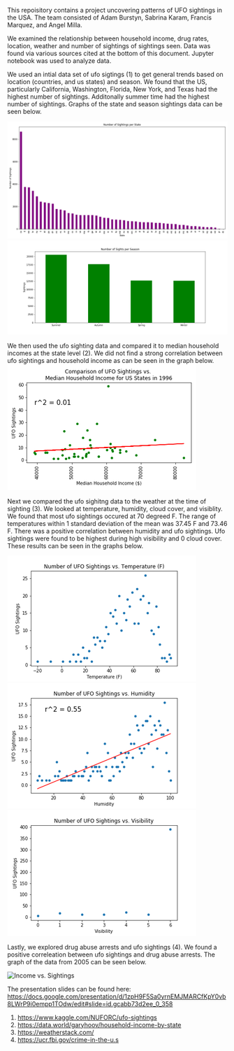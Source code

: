 This repoisitory contains a project uncovering patterns of UFO sightings in the USA. The team consisted of Adam Burstyn, Sabrina Karam, Francis Marquez, and Angel Milla.

We examined the relationship between household income, drug rates, location, weather and number of sightings of sightings seen. Data was found via various sources cited at the bottom of this document. Jupyter notebook was used to analyze data.

We used an intial data set of ufo sigtings (1) to get general trends based on location (countries, and us states) and season. We found that the US, particularly California, Washington, Florida, New York, and Texas had the highest number of sightings. Additonally summer time had the highest number of sightings. Graphs of the state and season sightings data can be seen below.

![State Sightings](/Images/Sights_State.png)
![Season Sightings](/Images/Sights_Season.png)

We then used the ufo sighting data and compared it to median household incomes at the state level (2). We did not find a strong correlation between ufo sightings and household income as can be seen in the graph below.
![Income vs. Sightings](/Income_Graphs/income_ufo_1996.png)

Next we compared the ufo sighitng data to the weather at the time of sighting (3). We looked at temperature, humidity, cloud cover, and visiblity. 
We found that most ufo sightings occured at 70 degreed F. The range of temperatures within 1 standard deviation of the mean was 37.45 F and 73.46 F.
There was a positive correlation between humidity and ufo sightings.
Ufo sightings were found to be highest during high visibility and 0 cloud cover.
These results can be seen in the graphs below.

![Income vs. Sightings](/Weather_Graphs/temperature_(f)_ufo.png)
![Income vs. Sightings](/Weather_Graphs/humidity_ufo.png)
![Income vs. Sightings](/Weather_Graphs/visibility_ufo.png)

Lastly, we explored drug abuse arrests and ufo sightings (4). We found a positive correleation between ufo sightings and drug abuse arrests. The graph of the data from 2005 can be seen below.

![Income vs. Sightings](/Drug_Graphs/drug_ufo_2005_ufo.png)

The presentation slides can be found here:
https://docs.google.com/presentation/d/1zpH9F5Sa0yrnEMJMARCfKpY0vb8LWrP9i0empp1TOdw/edit#slide=id.gcabb73d2ee_0_358

1. https://www.kaggle.com/NUFORC/ufo-sightings
2. https://data.world/garyhoov/household-income-by-state
3. https://weatherstack.com/
4. https://ucr.fbi.gov/crime-in-the-u.s
